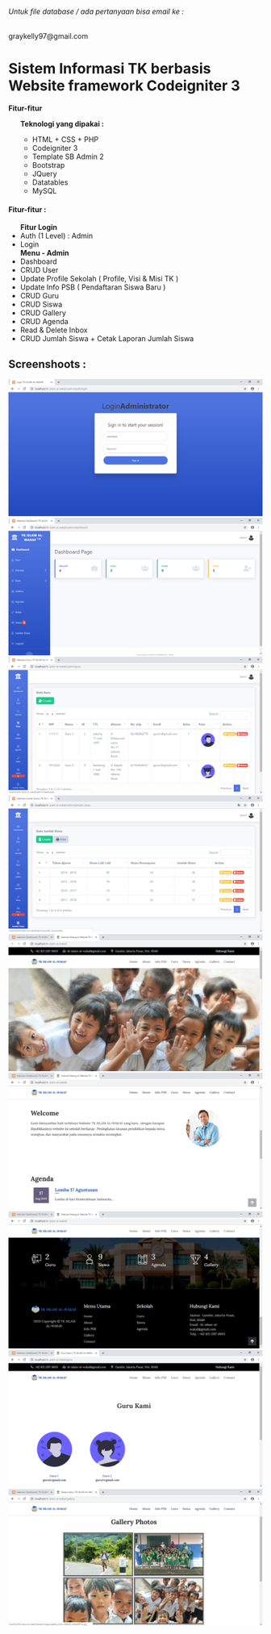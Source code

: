 <body>
<div>
    <h6>Untuk file database / ada pertanyaan bisa email ke :</h6>
     <p>graykelly97@gmail.com</p>
</div>
<h1> Sistem Informasi TK berbasis Website framework Codeigniter 3 </h1>
    <strong>Fitur-fitur</strong>
    <ol>
      <strong>Teknologi yang dipakai :</strong>
        <ul>
            <li>HTML + CSS + PHP</li>
            <li>Codeigniter 3</li>
            <li>Template SB Admin 2</li>
            <li>Bootstrap</li> 
            <li>JQuery</li>
            <li>Datatables</li>
            <li>MySQL</li> 
        </ul>
    </ol>
  <h4>Fitur-fitur :</h4>
    <ul>
        <strong>Fitur Login</strong>
        <li>Auth (1 Level) : Admin</li>
        <li>Login</li>
        <strong>Menu - Admin</strong>
        <li>Dashboard</li>
        <li>CRUD User</li>
        <li>Update Profile Sekolah ( Profile, Visi & Misi TK )</li>
        <li>Update Info PSB ( Pendaftaran Siswa Baru )</li>
        <li>CRUD Guru</li>
        <li>CRUD Siswa</li>
        <li>CRUD Gallery</li>
        <li>CRUD Agenda</li>
        <li>Read & Delete Inbox</li>
        <li>CRUD Jumlah Siswa + Cetak Laporan Jumlah Siswa</li>
    </ul>
    <h2>Screenshoots :</h2>
        <img src="assets/images/screenshoots/1.PNG" alt="Halaman Login">
        <img src="assets/images/screenshoots/2.PNG" alt="Dashboard Admin">
        <img src="assets/images/screenshoots/3.PNG" alt="Menu Guru">
        <img src="assets/images/screenshoots/4.PNG" alt="Menu Jumlah Siswa">
        <img src="assets/images/screenshoots/5.PNG" alt="Halaman Utama Website">
        <img src="assets/images/screenshoots/6.PNG" alt="Halaman Utama Website">
        <img src="assets/images/screenshoots/7.PNG" alt="Halaman Utama Website">
        <img src="assets/images/screenshoots/8.PNG" alt="Halaman Data Guru">
        <img src="assets/images/screenshoots/9.PNG" alt="Halaman Data Gallery">
</body>
